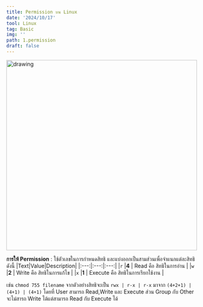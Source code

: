 ```yaml
---
title: Permission บน Linux
date: '2024/10/17'
tool: Linux
tag: Basic
img: ''
path: 1.permission
draft: false
---
```


<img src="https://www.liquidweb.com/wp-content/uploads/2024/03/permission-structure-1.png" alt="drawing" width="500"/>

**การให้ Permission** : ใช้ตัวเลขในการกำหนดสิทธิ และแบ่งออกเป็นสามส่วนเพื่อจำแนกแต่ละสิทธิ ดังนี้
|Text|Value|Description|
|:---:|:---:|:---:|
|`r` |**4** | Read คือ สิทธิในการอ่าน |
|`w` |**2** | Write คือ สิทธิในการแก้ไข |
|`x` |**1** | Execute คือ สิทธิในการเรียกใช้งาน |

เช่น `chmod 755 filename` จากตัวอย่างสิทธิจะเป็น `rwx | r-x | r-x` มาจาก `(4+2+1) | (4+1) | (4+1)` โดยที่ User สามารถ Read,Write และ Execute ส่วน Group กับ Other จะไม่สารถ Write ได้แต่สามารถ Read กับ Execute ได้


